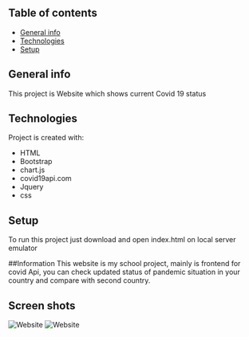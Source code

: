 
## Table of contents
* [General info](#general-info)
* [Technologies](#technologies)
* [Setup](#setup)

## General info
This project is Website which shows current Covid 19 status
	
## Technologies
Project is created with:
* HTML
* Bootstrap
* chart.js
* covid19api.com
* Jquery
* css
	
## Setup
To run this project just download and open index.html on local server emulator 

##Information
This website is my school project, mainly is frontend for covid Api, you can check updated status of pandemic situation in your country and compare with second country.

## Screen shots
![Website](./images/Image1.jpg)
![Website](./images/Image2.jpg)
